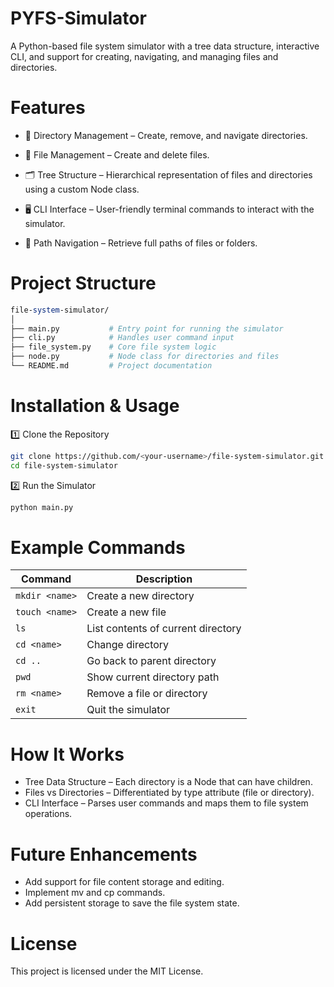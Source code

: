 # PYFS-Simulator
A Python-based file system simulator with a tree data structure, interactive CLI, and support for creating, navigating, and managing files and directories.    
# Features
- 📂 Directory Management – Create, remove, and navigate directories.
- 📄 File Management – Create and delete files.

- 🗂 Tree Structure – Hierarchical representation of files and directories using a custom Node class.

- 🖥 CLI Interface – User-friendly terminal commands to interact with the simulator.

- 🔗 Path Navigation – Retrieve full paths of files or folders.
# Project Structure
```perl
file-system-simulator/
│
├── main.py           # Entry point for running the simulator
├── cli.py            # Handles user command input
├── file_system.py    # Core file system logic
├── node.py           # Node class for directories and files
└── README.md         # Project documentation
```
# Installation & Usage
1️⃣ Clone the Repository    
```bash
git clone https://github.com/<your-username>/file-system-simulator.git
cd file-system-simulator
```
2️⃣ Run the Simulator    
```bash
python main.py
```
# Example Commands
| Command        | Description                          |
|----------------|--------------------------------------|
| `mkdir <name>` | Create a new directory               |
| `touch <name>` | Create a new file                    |
| `ls`           | List contents of current directory   |
| `cd <name>`    | Change directory                     |
| `cd ..`        | Go back to parent directory          |
| `pwd`          | Show current directory path          |
| `rm <name>`    | Remove a file or directory           |
| `exit`         | Quit the simulator                   |

# How It Works
- Tree Data Structure – Each directory is a Node that can have children.
- Files vs Directories – Differentiated by type attribute (file or directory).
- CLI Interface – Parses user commands and maps them to file system operations.

# Future Enhancements
- Add support for file content storage and editing.
- Implement mv and cp commands.
- Add persistent storage to save the file system state.

# License
This project is licensed under the MIT License.
